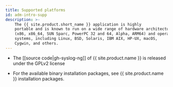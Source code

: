 ```yaml
---
title: Supported platforms
id: adm-intro-supp
description: >-
    The {{ site.product.short_name }} application is highly
    portable and is known to run on a wide range of hardware architectures
    (x86, x86_64, SUN Sparc, PowerPC 32 and 64, Alpha, ARM64) and operating
    systems, including Linux, BSD, Solaris, IBM AIX, HP-UX, macOS,
    Cygwin, and others.
---
```


- The [[source code|gh-syslog-ng]] of {{ site.product.name }} is released under the GPLv2 license

- For the available binary installation packages, see {{ site.product.name }} installation packages.
